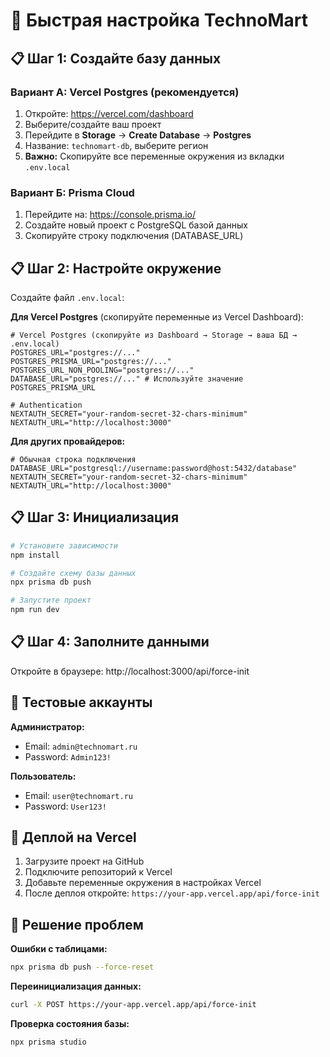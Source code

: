 # 🚀 Быстрая настройка TechnoMart

## 📋 Шаг 1: Создайте базу данных

### Вариант А: Vercel Postgres (рекомендуется)
1. Откройте: https://vercel.com/dashboard
2. Выберите/создайте ваш проект
3. Перейдите в **Storage** → **Create Database** → **Postgres**
4. Название: `technomart-db`, выберите регион
5. **Важно:** Скопируйте все переменные окружения из вкладки `.env.local`

### Вариант Б: Prisma Cloud
1. Перейдите на: https://console.prisma.io/
2. Создайте новый проект с PostgreSQL базой данных
3. Скопируйте строку подключения (DATABASE_URL)

## 📋 Шаг 2: Настройте окружение

Создайте файл `.env.local`:

**Для Vercel Postgres** (скопируйте переменные из Vercel Dashboard):
```env
# Vercel Postgres (скопируйте из Dashboard → Storage → ваша БД → .env.local)
POSTGRES_URL="postgres://..."
POSTGRES_PRISMA_URL="postgres://..."
POSTGRES_URL_NON_POOLING="postgres://..."
DATABASE_URL="postgres://..." # Используйте значение POSTGRES_PRISMA_URL

# Authentication
NEXTAUTH_SECRET="your-random-secret-32-chars-minimum"
NEXTAUTH_URL="http://localhost:3000"
```

**Для других провайдеров:**
```env
# Обычная строка подключения
DATABASE_URL="postgresql://username:password@host:5432/database"
NEXTAUTH_SECRET="your-random-secret-32-chars-minimum"
NEXTAUTH_URL="http://localhost:3000"
```

## 📋 Шаг 3: Инициализация

```bash
# Установите зависимости
npm install

# Создайте схему базы данных
npx prisma db push

# Запустите проект
npm run dev
```

## 📋 Шаг 4: Заполните данными

Откройте в браузере: http://localhost:3000/api/force-init

## 🔑 Тестовые аккаунты

**Администратор:**
- Email: `admin@technomart.ru`
- Password: `Admin123!`

**Пользователь:**
- Email: `user@technomart.ru`
- Password: `User123!`

## 🚀 Деплой на Vercel

1. Загрузите проект на GitHub
2. Подключите репозиторий к Vercel
3. Добавьте переменные окружения в настройках Vercel
4. После деплоя откройте: `https://your-app.vercel.app/api/force-init`

## 🔧 Решение проблем

**Ошибки с таблицами:**
```bash
npx prisma db push --force-reset
```

**Переинициализация данных:**
```bash
curl -X POST https://your-app.vercel.app/api/force-init
```

**Проверка состояния базы:**
```bash
npx prisma studio
``` 